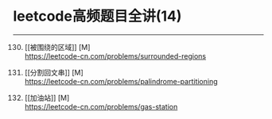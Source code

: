 # leetcode高频题目全讲(14)

---

130. [[被围绕的区域]] [M]   
https://leetcode-cn.com/problems/surrounded-regions

131. [[分割回文串]] [M]   
https://leetcode-cn.com/problems/palindrome-partitioning

134. [[加油站]] [M]   
https://leetcode-cn.com/problems/gas-station